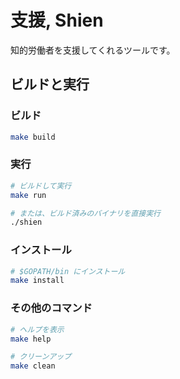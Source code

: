 # 支援, Shien

知的労働者を支援してくれるツールです。

## ビルドと実行

### ビルド
```bash
make build
```

### 実行
```bash
# ビルドして実行
make run

# または、ビルド済みのバイナリを直接実行
./shien
```

### インストール
```bash
# $GOPATH/bin にインストール
make install
```

### その他のコマンド
```bash
# ヘルプを表示
make help

# クリーンアップ
make clean
```
